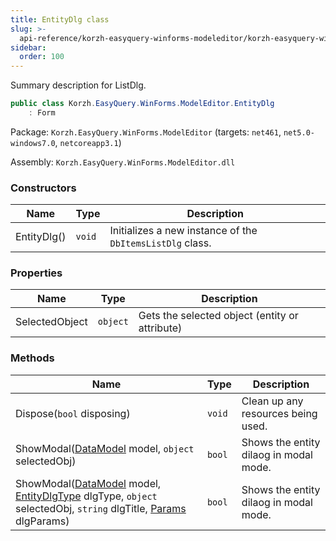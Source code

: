 ```yaml
---
title: EntityDlg class
slug: >-
  api-reference/korzh-easyquery-winforms-modeleditor/korzh-easyquery-winforms-modeleditor-namespace/entitydlg-class
sidebar:
  order: 100
---
```


Summary description for ListDlg.
```csharp
public class Korzh.EasyQuery.WinForms.ModelEditor.EntityDlg
    : Form

```
Package: `Korzh.EasyQuery.WinForms.ModelEditor` (targets: `net461`, `net5.0-windows7.0`, `netcoreapp3.1`)

Assembly: `Korzh.EasyQuery.WinForms.ModelEditor.dll`

### Constructors

| Name | Type | Description | 
| --- | --- | --- | 
| EntityDlg() | `void` | Initializes a new instance of the `DbItemsListDlg` class. | 


### Properties

| Name | Type | Description | 
| --- | --- | --- | 
| SelectedObject | `object` | Gets the selected object (entity or attribute) | 


### Methods

| Name | Type | Description | 
| --- | --- | --- | 
| Dispose(`bool` disposing) | `void` | Clean up any resources being used. | 
| ShowModal([DataModel](/easyquery/docs/api-reference/korzh-easyquery/korzh-easyquery-namespace/datamodel-class) model, `object` selectedObj) | `bool` | Shows the entity dilaog in modal mode. | 
| ShowModal([DataModel](/easyquery/docs/api-reference/korzh-easyquery/korzh-easyquery-namespace/datamodel-class) model, [EntityDlgType](/easyquery/docs/api-reference/korzh-easyquery-winforms-modeleditor/korzh-easyquery-winforms-modeleditor-namespace/entitydlgtype-enum) dlgType, `object` selectedObj, `string` dlgTitle, [Params](/easyquery/docs/api-reference/korzh-easyquery-winforms-modeleditor/korzh-easyquery-winforms-modeleditor-namespace/entitydlg-params-class) dlgParams) | `bool` | Shows the entity dilaog in modal mode. |
